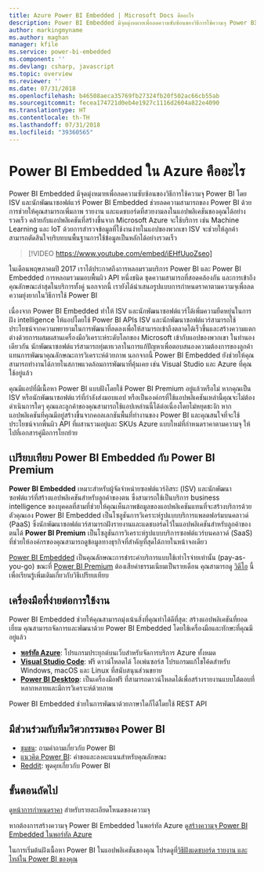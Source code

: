 ```yaml
---
title: Azure Power BI Embedded | Microsoft Docs คืออะไร
description: Power BI Embedded มีจุดมุ่งหมายเพื่อลดความซับซ้อนของวิธีการใช้ความจุ Power BI โดย ISV และนักพัฒนาซอฟต์แวร์ ช่วยให้พวกเขาสามารถเพิ่มภาพ รายงาน และแดชบอร์ดที่สวยงามลงในแอปพลิเคชันของพวกเขาได้อย่างรวดเร็ว
author: markingmyname
ms.author: maghan
manager: kfile
ms.service: power-bi-embedded
ms.component: ''
ms.devlang: csharp, javascript
ms.topic: overview
ms.reviewer: ''
ms.date: 07/31/2018
ms.openlocfilehash: b46508aeca35769fb27324fb20f502ac66cb55ab
ms.sourcegitcommit: fecea174721d0eb4e1927c1116d2604a822e4090
ms.translationtype: HT
ms.contentlocale: th-TH
ms.lasthandoff: 07/31/2018
ms.locfileid: "39360565"
---
```

# <a name="what-is-power-bi-embedded-in-azure"></a>Power BI Embedded ใน Azure คืออะไร 

Power BI Embedded มีจุดมุ่งหมายเพื่อลดความซับซ้อนของวิธีการใช้ความจุ Power BI โดย ISV และนักพัฒนาซอฟต์แวร์ Power BI Embedded ช่วยลดความสามารถของ Power BI ด้วยการช่วยให้คุณสามารถเพิ่มภาพ รายงาน และแดชบอร์ดที่สวยงามลงในแอปพลิเคชันของคุณได้อย่างรวดเร็ว คล้ายกับแอปพลิเคชันที่สร้างขึ้นจาก Microsoft Azure จะใช้บริการ เช่น Machine Learning และ IoT ด้วยการสำรวจข้อมูลที่ใช้งานง่ายในแอปของพวกเขา ISV จะช่วยให้ลูกค้าสามารถตัดสินใจบริบทบนพื้นฐานการใช้ข้อมูลเป็นหลักได้อย่างรวดเร็ว

> [!VIDEO https://www.youtube.com/embed/iEHfUuoZseo]

ในเดือนพฤษภาคมปี 2017 เราได้ประกาศถึงการหลอมรวมบริการ Power BI และ Power BI Embedded การหลอมรวมมอบพื้นผิว API หนึ่งชนิด ชุดความสามารถที่สอดคล้องกัน และการเข้าถึงคุณลักษณะล่าสุดในบริการทั้งคู่ นอกจากนี้ เรายังได้นำเสนอรูปแบบการกำหนดราคาตามความจุเพื่อลดความยุ่งยากในวิธีการใช้ Power BI

เนื่องจาก Power BI Embedded ทำให้ ISV และนักพัฒนาซอฟต์แวร์ได้เพิ่มความยืดหยุ่นในการฝัง intelligence ให้แอปโดยใช้ Power BI APIs ISV และนักพัฒนาซอฟต์แวร์สามารถใช้ประโยชน์จากความพยายามในการพัฒนาที่ลดลงเพื่อให้สามารถเข้าถึงตลาดได้เร็วขึ้นและสร้างความแตกต่างด้วยการผสมผสานเครื่องมือวิเคราะห์ระดับโลกของ Microsoft เข้ากับแอปของพวกเขา ในทำนองเดียวกัน นักพัฒนาซอฟต์แวร์สามารถทุ่มเทเวลาในการแก้ปัญหาเพื่อตอบสนองความต้องการของลูกค้า แทนการพัฒนาคุณลักษณะการวิเคราะห์ด้วยภาพ นอกจากนี้ Power BI Embedded ยังช่วยให้คุณสามารถทำงานได้ภายในสภาพแวดล้อมการพัฒนาที่คุ้นเคย เช่น Visual Studio และ Azure ที่คุณใช้อยู่แล้ว

คุณมีแอปที่มีเนื้อหา Power BI แบบฝังโดยใช้ Power BI Premium อยู่แล้วหรือไม่ หากคุณเป็น ISV หรือนักพัฒนาซอฟต์แวร์ที่กำลังส่งมอบแอป หรือเป็นองค์กรที่ใช้แอปพลิเคชันเหล่านี้คุณจะไม่ต้องดำเนินการใดๆ คุณและลูกค้าของคุณสามารถใช้แอปเหล่านนี้ได้ต่อเนื่องโดยไม่หยุดชะงัก หากแอปพลิเคชันที่คุณมีอยู่สร้างขึ้นจากคอลเลกชันพื้นที่ทำงานของ Power BI และคุณสนใจที่จะใช้ประโยชน์จากพื้นผิว API ที่ผสานรวมอยู่และ SKUs Azure แบบใหม่ที่กำหนดราคาตามความจุ ให้ไปที่เอกสารคู่มือการโยกย้าย

## <a name="comparing-power-bi-embedded-with-power-bi-premium"></a>เปรียบเทียบ Power BI Embedded กับ Power BI Premium

**Power BI Embedded** เหมาะสำหรับผู้จัดจำหน่ายซอฟต์แวร์อิสระ (ISV) และนักพัฒนาซอฟต์แวร์ที่สร้างแอปพลิเคชันสำหรับลูกค้าของตน ซึ่งสามารถใช้เป็นบริการ business intelligence ของบุคคลที่สามที่ช่วยให้คุณเห็นภาพข้อมูลของแอปพลิเคชันแทนที่จะสร้างบริการด้วยตัวคุณเอง Power BI Embedded เป็นโซลูชันการวิเคราะห์รูปแบบบริการแพลตฟอร์มบนคลาวด์ (PaaS) ซึ่งนักพัฒนาซอฟต์แวร์สามารถฝังรายงานและแดชบอร์ดไว้ในแอปพลิเคชันสำหรับลูกค้าของตนได้ **Power BI Premium** เป็นโซลูชันการวิเคราะห์รูปแบบบริการซอฟต์แวร์บนคลาวด์ (SaaS) ที่ช่วยให้องค์กรของคุณสามารถดูข้อมูลทางธุรกิจที่สำคัญที่สุดได้ภายในหน้าจอเดียว 

[Power BI Embedded](https://azure.microsoft.com/pricing/details/power-bi-embedded/) เป็นคุณลักษณะการชำระค่าบริการแบบใช้เท่าไรจ่ายเท่านั้น (pay-as-you-go) ขณะที่ [Power BI Premium](https://powerbi.microsoft.com/calculator/) ต้องเสียค่าธรรมเนียมเป็นรายเดือน คุณสามารถดู [วิดีโอ](https://www.youtube.com/watch?v=0y2oJikC6Xc&t=0s&list=PLv2BtOtLblH1dQPV49Ni12olDcUoW-GEl&index=3) นี้เพื่อเรียนรู้เพิ่มเติมเกี่ยวกับวิธีเปรียบเทียบ

## <a name="easy-to-use-tools"></a>เครื่องมือที่ง่ายต่อการใช้งาน

Power BI Embedded ช่วยให้คุณสามารถมุ่งเน้นสิ่งที่คุณทำได้ดีที่สุด: สร้างแอปพลิเคชันที่ยอดเยี่ยม คุณสามารถจัดการและพัฒนาด้วย Power BI Embedded โดยใช้เครื่องมือและทักษะที่คุณมีอยู่แล้ว

* [**พอร์ทัล Azure**](https://portal.azure.com/): โปรแกรมประยุกต์บนเว็บสำหรับจัดการบริการ Azure ทั้งหมด
* [**Visual Studio Code**](https://code.visualstudio.com/docs): ฟรี ดาวน์โหลดได้ โอเพ่นซอร์ส โปรแกรมแก้ไขโค้ดสำหรับ Windows, macOS และ Linux ที่สนับสนุนส่วนขยาย
* [**Power BI Desktop**](https://powerbi.microsoft.com/desktop/): เป็นเครื่องมือฟรี ที่สามารถดาวน์โหลดได้เพื่อสร้างรายงานแบบโต้ตอบที่หลากหลายและมีการวิเคราะห์ด้วยภาพ

Power BI Embedded ช่วยในการพัฒนาด้วยภาษาใดก็ได้โดยใช้ REST API

## <a name="engage-with-the-power-bi-engineering-team"></a>มีส่วนร่วมกับทีมวิศวกรรมของ Power BI

* [ชุมชน](https://community.powerbi.com/): ถามคำถามเกี่ยวกับ Power BI
* [แนวคิด Power BI](https://ideas.powerbi.com): คำขอและลงคะแนนสำหรับคุณลักษณะ
* [Reddit](https://www.reddit.com/r/PowerBI/): พูดคุยเกี่ยวกับ Power BI

## <a name="next-steps"></a>ขั้นตอนถัดไป

ดู[หน้าการกำหนดราคา](https://azure.microsoft.com/pricing/details/power-bi-embedded/) สำหรับรายละเอียดโหนดของความจุ

หากต้องการสร้างความจุ Power BI Embedded ในพอร์ทัล Azure ดู[สร้างความจุ Power BI Embedded ในพอร์ทัล Azure](azure-pbie-create-capacity.md)

ในการเริ่มต้นฝังเนื้อหา Power BI ในแอปพลิเคชันของคุณ โปรดดูที่[วิธีฝังแดชบอร์ด รายงาน และไทล์ใน Power BI ของคุณ](https://powerbi.microsoft.com/documentation/powerbi-developer-embedding-content/)
